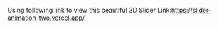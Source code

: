 Using following link to view this beautiful 3D Slider
Link:https://slider-animation-two.vercel.app/
